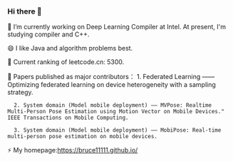 ### Hi there 👋

<!--
**BRUCE11111/BRUCE11111** is a ✨ _special_ ✨ repository because its `README.md` (this file) appears on your GitHub profile.

Here are some ideas to get you started:

- 🔭 I’m currently working on ...
- 🌱 I’m currently learning ...
- 👯 I’m looking to collaborate on ...
- 🤔 I’m looking for help with ...
- 💬 Ask me about ...
- 📫 How to reach me: ...
- 😄 Pronouns: ...
- ⚡ Fun fact: ...
-->
🔭 I’m currently working on Deep Learning Compiler at Intel. At present, I'm studying compiler and C++.

😄 I like Java and algorithm problems best. 

🤔 Current ranking of leetcode.cn: 5300.

👯 Papers published as major contributors：
      1. Federated Learning —— Optimizing federated learning on device heterogeneity with a sampling strategy.
      
      2. System domain (Model mobile deployment) —— MVPose: Realtime Multi-Person Pose Estimation using Motion Vector on Mobile Devices." IEEE Transactions on Mobile Computing.
      
      3. System domain (Model mobile deployment) —— MobiPose: Real-time multi-person pose estimation on mobile devices.

⚡ My homepage:https://bruce11111.github.io/


